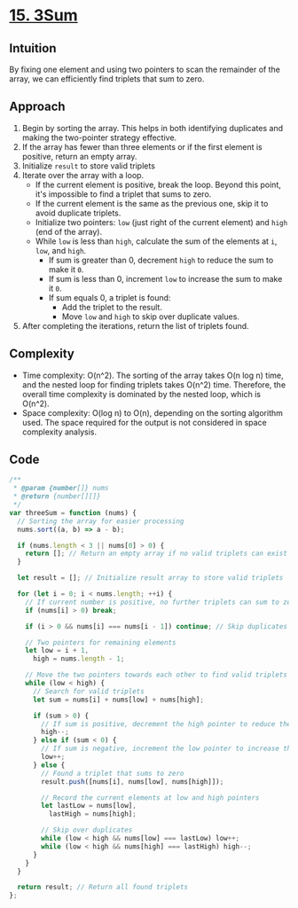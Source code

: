 # [15. 3Sum](https://leetcode.com/problems/3sum/)

## Intuition

By fixing one element and using two pointers to scan the remainder of the array, we can efficiently find triplets that sum to zero.

## Approach

1. Begin by sorting the array. This helps in both identifying duplicates and making the two-pointer strategy effective.
2. If the array has fewer than three elements or if the first element is positive, return an empty array.
3. Initialize `result` to store valid triplets
4. Iterate over the array with a loop.
   - If the current element is positive, break the loop. Beyond this point, it's impossible to find a triplet that sums to zero.
   - If the current element is the same as the previous one, skip it to avoid duplicate triplets.
   - Initialize two pointers: `low` (just right of the current element) and `high` (end of the array).
   - While `low` is less than `high`, calculate the sum of the elements at `i`, `low`, and `high`.
     - If sum is greater than 0, decrement `high` to reduce the sum to make it `0`.
     - If sum is less than 0, increment `low` to increase the sum to make it `0`.
     - If sum equals 0, a triplet is found:
       - Add the triplet to the result.
       - Move `low` and `high` to skip over duplicate values.
5. After completing the iterations, return the list of triplets found.

## Complexity

- Time complexity: O(n^2). The sorting of the array takes O(n log n) time, and the nested loop for finding triplets takes O(n^2) time. Therefore, the overall time complexity is dominated by the nested loop, which is O(n^2).
- Space complexity: O(log n) to O(n), depending on the sorting algorithm used. The space required for the output is not considered in space complexity analysis.

## Code

```javascript
/**
 * @param {number[]} nums
 * @return {number[][]}
 */
var threeSum = function (nums) {
  // Sorting the array for easier processing
  nums.sort((a, b) => a - b);

  if (nums.length < 3 || nums[0] > 0) {
    return []; // Return an empty array if no valid triplets can exist
  }

  let result = []; // Initialize result array to store valid triplets

  for (let i = 0; i < nums.length; ++i) {
    // If current number is positive, no further triplets can sum to zero
    if (nums[i] > 0) break;

    if (i > 0 && nums[i] === nums[i - 1]) continue; // Skip duplicates

    // Two pointers for remaining elements
    let low = i + 1,
      high = nums.length - 1;

    // Move the two pointers towards each other to find valid triplets
    while (low < high) {
      // Search for valid triplets
      let sum = nums[i] + nums[low] + nums[high];

      if (sum > 0) {
        // If sum is positive, decrement the high pointer to reduce the sum
        high--;
      } else if (sum < 0) {
        // If sum is negative, increment the low pointer to increase the sum
        low++;
      } else {
        // Found a triplet that sums to zero
        result.push([nums[i], nums[low], nums[high]]);

        // Record the current elements at low and high pointers
        let lastLow = nums[low],
          lastHigh = nums[high];

        // Skip over duplicates
        while (low < high && nums[low] === lastLow) low++;
        while (low < high && nums[high] === lastHigh) high--;
      }
    }
  }

  return result; // Return all found triplets
};
```
